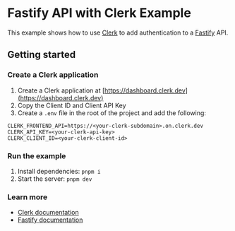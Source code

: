 # Fastify API with Clerk Example

This example shows how to use [Clerk](https://clerk.dev) to add authentication to a [Fastify](https://www.fastify.io/) API.

## Getting started

### Create a Clerk application

1. Create a Clerk application at [https://dashboard.clerk.dev](https://dashboard.clerk.dev)
2. Copy the Client ID and Client API Key
3. Create a `.env` file in the root of the project and add the following:

```
CLERK_FRONTEND_API=https://<your-clerk-subdomain>.on.clerk.dev
CLERK_API_KEY=<your-clerk-api-key>
CLERK_CLIENT_ID=<your-clerk-client-id>
```

### Run the example

1. Install dependencies: `pnpm i`
2. Start the server: `pnpm dev`

### Learn more

- [Clerk documentation](https://docs.clerk.dev)
- [Fastify documentation](https://www.fastify.io/docs/latest/)
